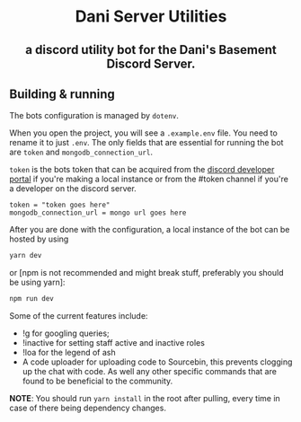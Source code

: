 <h1 align="center" style="position: relative;">
    Dani Server Utilities
</h1>
<h2 align="center" style="position: relative;">
    a discord utility bot for the Dani's Basement Discord Server.
</h2>

## Building & running

The bots configuration is managed by `dotenv`.

When you open the project, you will see a `.example.env` file. You need to rename it to just `.env`. The only fields that are essential for running the bot are `token` and `mongodb_connection_url`.

`token` is the bots token that can be acquired from the [discord developer portal](https://discord.com/developers/applications) if you're making a local instance or from the #token channel if you're a developer on the discord server.

```env
token = "token goes here"
mongodb_connection_url = mongo url goes here
```

After you are done with the configuration, a local instance of the bot can be hosted by using

```bash
yarn dev
```

or [npm is not recommended and might break stuff, preferably you should be using yarn]:

```bash
npm run dev
```

Some of the current features include:

- !g for googling queries;
- !inactive for setting staff active and inactive roles
- !loa for the legend of ash
- A code uploader for uploading code to Sourcebin, this prevents clogging up the chat with code.
  As well any other specific commands that are found to be beneficial to the community.

**NOTE**: You should run `yarn install` in the root after pulling, every time in case of there being dependency changes.
